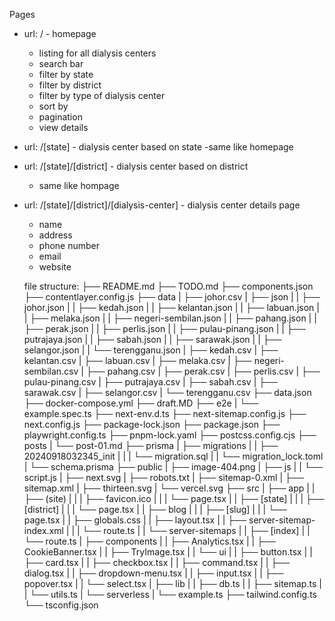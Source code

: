 Pages

- url: / - homepage
  - listing for all dialysis centers
  - search bar
  - filter by state
  - filter by district
  - filter by type of dialysis center
  - sort by
  - pagination
  - view details
- url: /[state] - dialysis center based on state
  -same like homepage
- url: /[state]/[district] - dialysis center based on district
  - same like hompage
- url: /[state]/[district]/[dialysis-center] - dialysis center details page

  - name
  - address
  - phone number
  - email
  - website

  file structure:
  ├── README.md
  ├── TODO.md
  ├── components.json
  ├── contentlayer.config.js
  ├── data
  | ├── johor.csv
  | ├── json
  | | ├── johor.json
  | | ├── kedah.json
  | | ├── kelantan.json
  | | ├── labuan.json
  | | ├── melaka.json
  | | ├── negeri-sembilan.json
  | | ├── pahang.json
  | | ├── perak.json
  | | ├── perlis.json
  | | ├── pulau-pinang.json
  | | ├── putrajaya.json
  | | ├── sabah.json
  | | ├── sarawak.json
  | | ├── selangor.json
  | | └── terengganu.json
  | ├── kedah.csv
  | ├── kelantan.csv
  | ├── labuan.csv
  | ├── melaka.csv
  | ├── negeri-sembilan.csv
  | ├── pahang.csv
  | ├── perak.csv
  | ├── perlis.csv
  | ├── pulau-pinang.csv
  | ├── putrajaya.csv
  | ├── sabah.csv
  | ├── sarawak.csv
  | ├── selangor.csv
  | └── terengganu.csv
  ├── data.json
  ├── docker-compose.yml
  ├── draft.MD
  ├── e2e
  | └── example.spec.ts
  ├── next-env.d.ts
  ├── next-sitemap.config.js
  ├── next.config.js
  ├── package-lock.json
  ├── package.json
  ├── playwright.config.ts
  ├── pnpm-lock.yaml
  ├── postcss.config.cjs
  ├── posts
  | └── post-01.md
  ├── prisma
  | ├── migrations
  | | ├── 20240918032345_init
  | | | └── migration.sql
  | | └── migration_lock.toml
  | └── schema.prisma
  ├── public
  | ├── image-404.png
  | ├── js
  | | └── script.js
  | ├── next.svg
  | ├── robots.txt
  | ├── sitemap-0.xml
  | ├── sitemap.xml
  | ├── thirteen.svg
  | └── vercel.svg
  ├── src
  | ├── app
  | | ├── (site)
  | | | ├── favicon.ico
  | | | └── page.tsx
  | | ├── [state]
  | | | ├── [district]
  | | | └── page.tsx
  | | ├── blog
  | | | ├── [slug]
  | | | └── page.tsx
  | | ├── globals.css
  | | ├── layout.tsx
  | | ├── server-sitemap-index.xml
  | | | └── route.ts
  | | └── server-sitemaps
  | | ├── [index]
  | | └── route.ts
  | ├── components
  | | ├── Analytics.tsx
  | | ├── CookieBanner.tsx
  | | ├── TryImage.tsx
  | | └── ui
  | | ├── button.tsx
  | | ├── card.tsx
  | | ├── checkbox.tsx
  | | ├── command.tsx
  | | ├── dialog.tsx
  | | ├── dropdown-menu.tsx
  | | ├── input.tsx
  | | ├── popover.tsx
  | | └── select.tsx
  | ├── lib
  | | ├── db.ts
  | | ├── sitemap.ts
  | | └── utils.ts
  | └── serverless
  | └── example.ts
  ├── tailwind.config.ts
  └── tsconfig.json
